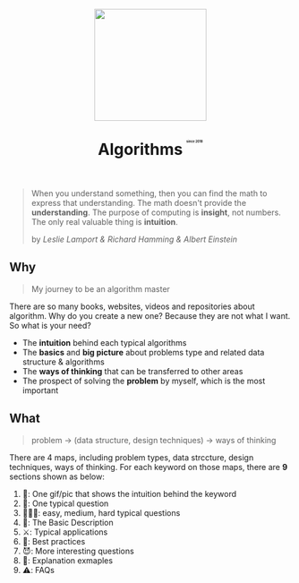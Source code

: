 <h1 align="center">
<br>
  <a href="https://github.com/willwang-x/algorithms-with-illustrations"><img src="https://i.imgur.com/LHa5zz2.png"Aogrithms with Illustration" width=200"></a>
  <br>
    <br>
  Algorithms <sup style="font-size: 20%; vertical-align: top;">since 2018
</sup>  <br><br>
</h1>

> When you understand something, then you can find the math to express that understanding. The math doesn't provide the **understanding**. The purpose of computing is **insight**, not numbers. The only real valuable thing is **intuition**.  
> 
> by *Leslie Lamport & Richard Hamming & Albert Einstein*


## Why 

> My journey to be an algorithm master

There are so many books, websites, videos and repositories about algorithm. Why do you create a new one? Because they are not what I want. So what is your need?

* The **intuition** behind each typical algorithms
* The **basics** and **big picture** about problems type and related data structure & algorithms
* The **ways of thinking** that can be transferred to other areas
* The prospect of solving the **problem** by myself, which is the most important 

## What 

> problem -> (data structure, design techniques) -> ways of thinking

There are 4 maps, including problem types, data strccture, design techniques, ways of thinking. For each keyword on those maps, there are **9** sections shown as below:

1. 🌠: One gif/pic that shows the intuition behind the keyword
1. 🌟: One typical question
1. 👾👻👹: easy, medium, hard typical questions
1. 📝: The Basic Description
1. ⚔️: Typical applications
1. 🤺: Best practices
1. 😈: More interesting questions
1. 💬: Explanation exmaples
1. ⚠️: FAQs


